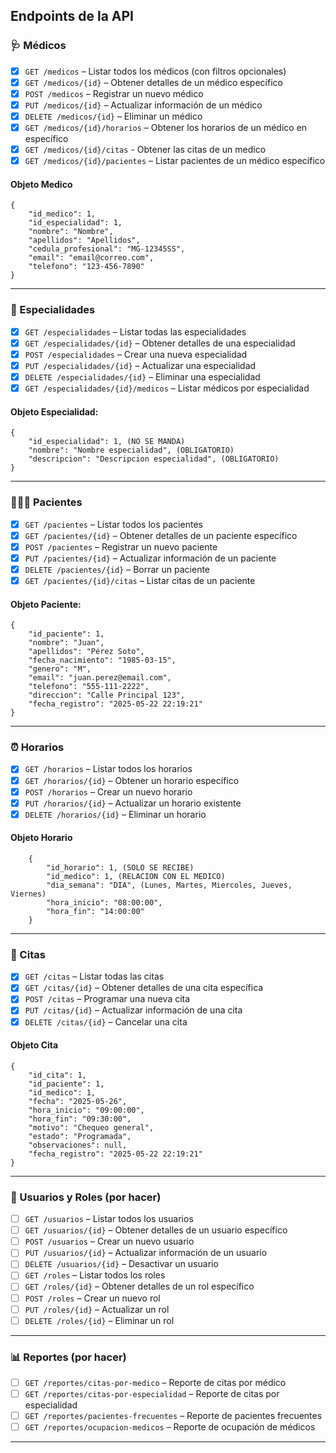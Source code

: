 ## Endpoints de la API

### 🩺 Médicos

- [X] `GET /medicos` – Listar todos los médicos (con filtros opcionales)  
- [X] `GET /medicos/{id}` – Obtener detalles de un médico específico  
- [X] `POST /medicos` – Registrar un nuevo médico  
- [X] `PUT /medicos/{id}` – Actualizar información de un médico  
- [X] `DELETE /medicos/{id}` – Eliminar un médico  
- [X] `GET /medicos/{id}/horarios` – Obtener los horarios de un médico en específico  
- [X] `GET /medicos/{id}/citas` - Obtener las citas de un medico
- [X] `GET /medicos/{id}/pacientes` – Listar pacientes de un médico específico  

#### Objeto Medico
```
{
    "id_medico": 1,
    "id_especialidad": 1,
    "nombre": "Nombre",
    "apellidos": "Apellidos",
    "cedula_profesional": "MG-12345SS",
    "email": "email@correo.com",
    "telefono": "123-456-7890"
}
```

---
### 🧬 Especialidades

- [X] `GET /especialidades` – Listar todas las especialidades  
- [X] `GET /especialidades/{id}` – Obtener detalles de una especialidad  
- [X] `POST /especialidades` – Crear una nueva especialidad  
- [X] `PUT /especialidades/{id}` – Actualizar una especialidad  
- [X] `DELETE /especialidades/{id}` – Eliminar una especialidad  
- [X] `GET /especialidades/{id}/medicos` – Listar médicos por especialidad  

#### Objeto Especialidad:
```
{
    "id_especialidad": 1, (NO SE MANDA)
    "nombre": "Nombre especialidad", (OBLIGATORIO)
    "descripcion": "Descripcion especialidad", (OBLIGATORIO)
}
```
---

### 🧑‍🤝‍🧑 Pacientes

- [X] `GET /pacientes` – Listar todos los pacientes  
- [X] `GET /pacientes/{id}` – Obtener detalles de un paciente específico  
- [X] `POST /pacientes` – Registrar un nuevo paciente  
- [X] `PUT /pacientes/{id}` – Actualizar información de un paciente  
- [X] `DELETE /pacientes/{id}` – Borrar un paciente  
- [X] `GET /pacientes/{id}/citas` – Listar citas de un paciente  

#### Objeto Paciente:
```
{
    "id_paciente": 1,
    "nombre": "Juan",
    "apellidos": "Pérez Soto",
    "fecha_nacimiento": "1985-03-15",
    "genero": "M",
    "email": "juan.perez@email.com",
    "telefono": "555-111-2222",
    "direccion": "Calle Principal 123",
    "fecha_registro": "2025-05-22 22:19:21"
}
```

---

### ⏰ Horarios

- [X] `GET /horarios` – Listar todos los horarios  
- [X] `GET /horarios/{id}` – Obtener un horario específico  
- [X] `POST /horarios` – Crear un nuevo horario  
- [X] `PUT /horarios/{id}` – Actualizar un horario existente  
- [X] `DELETE /horarios/{id}` – Eliminar un horario  

#### Objeto Horario
```  
    {
        "id_horario": 1, (SOLO SE RECIBE)
        "id_medico": 1, (RELACION CON EL MEDICO)
        "dia_semana": "DIA", (Lunes, Martes, Miercoles, Jueves, Viernes)
        "hora_inicio": "08:00:00",
        "hora_fin": "14:00:00"
    }
```
---

### 📅 Citas

- [X] `GET /citas` – Listar todas las citas  
- [X] `GET /citas/{id}` – Obtener detalles de una cita específica  
- [X] `POST /citas` – Programar una nueva cita  
- [X] `PUT /citas/{id}` – Actualizar información de una cita  
- [X] `DELETE /citas/{id}` – Cancelar una cita

#### Objeto Cita
```
{
    "id_cita": 1,
    "id_paciente": 1,
    "id_medico": 1,
    "fecha": "2025-05-26",
    "hora_inicio": "09:00:00",
    "hora_fin": "09:30:00",
    "motivo": "Chequeo general",
    "estado": "Programada",
    "observaciones": null,
    "fecha_registro": "2025-05-22 22:19:21"
}
```

---

### 👥 Usuarios y Roles (por hacer)

- [ ] `GET /usuarios` – Listar todos los usuarios  
- [ ] `GET /usuarios/{id}` – Obtener detalles de un usuario específico  
- [ ] `POST /usuarios` – Crear un nuevo usuario  
- [ ] `PUT /usuarios/{id}` – Actualizar información de un usuario  
- [ ] `DELETE /usuarios/{id}` – Desactivar un usuario  
- [ ] `GET /roles` – Listar todos los roles  
- [ ] `GET /roles/{id}` – Obtener detalles de un rol específico  
- [ ] `POST /roles` – Crear un nuevo rol  
- [ ] `PUT /roles/{id}` – Actualizar un rol  
- [ ] `DELETE /roles/{id}` – Eliminar un rol  

---

### 📊 Reportes (por hacer)

- [ ] `GET /reportes/citas-por-medico` – Reporte de citas por médico  
- [ ] `GET /reportes/citas-por-especialidad` – Reporte de citas por especialidad  
- [ ] `GET /reportes/pacientes-frecuentes` – Reporte de pacientes frecuentes  
- [ ] `GET /reportes/ocupacion-medicos` – Reporte de ocupación de médicos  

---
